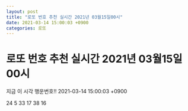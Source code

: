 ```yaml
---
layout: post
title: "로또 번호 추천 실시간 2021년 03월15일00시"
date: 2021-03-14 15:00:03 +0900
categories: 로또
---
```


# 로또 번호 추천 실시간 2021년 03월15일00시

지금 이 시각 행운번호!! 2021-03-14 15:00:03 +0900

 24  5  33  17  38  16 

